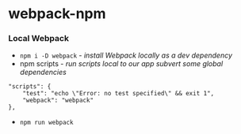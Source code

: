 # webpack-npm


### Local Webpack
  - `npm i -D webpack` - *install Webpack locally as a dev dependency*
  - npm scripts - *run scripts local to our app subvert some global dependencies*

```
"scripts": {
    "test": "echo \"Error: no test specified\" && exit 1",
    "webpack": "webpack"
},
```
  - `npm run webpack`
